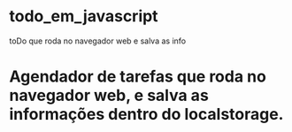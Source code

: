 # todo_em_javascript
toDo que roda no navegador web e salva as info

# Agendador de tarefas que roda no navegador web, e salva as informações dentro do localstorage.
